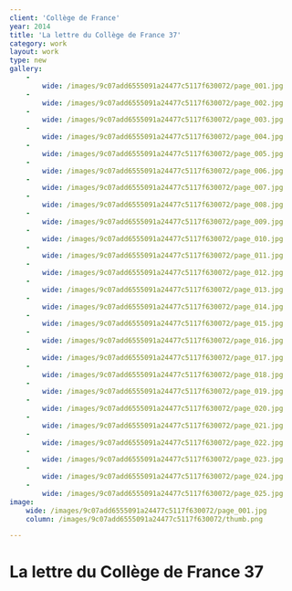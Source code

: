 ```yaml
---
client: 'Collège de France'
year: 2014
title: 'La lettre du Collège de France 37'
category: work
layout: work
type: new
gallery:
    -
        wide: /images/9c07add6555091a24477c5117f630072/page_001.jpg
    -
        wide: /images/9c07add6555091a24477c5117f630072/page_002.jpg
    -
        wide: /images/9c07add6555091a24477c5117f630072/page_003.jpg
    -
        wide: /images/9c07add6555091a24477c5117f630072/page_004.jpg
    -
        wide: /images/9c07add6555091a24477c5117f630072/page_005.jpg
    -
        wide: /images/9c07add6555091a24477c5117f630072/page_006.jpg
    -
        wide: /images/9c07add6555091a24477c5117f630072/page_007.jpg
    -
        wide: /images/9c07add6555091a24477c5117f630072/page_008.jpg
    -
        wide: /images/9c07add6555091a24477c5117f630072/page_009.jpg
    -
        wide: /images/9c07add6555091a24477c5117f630072/page_010.jpg
    -
        wide: /images/9c07add6555091a24477c5117f630072/page_011.jpg
    -
        wide: /images/9c07add6555091a24477c5117f630072/page_012.jpg
    -
        wide: /images/9c07add6555091a24477c5117f630072/page_013.jpg
    -
        wide: /images/9c07add6555091a24477c5117f630072/page_014.jpg
    -
        wide: /images/9c07add6555091a24477c5117f630072/page_015.jpg
    -
        wide: /images/9c07add6555091a24477c5117f630072/page_016.jpg
    -
        wide: /images/9c07add6555091a24477c5117f630072/page_017.jpg
    -
        wide: /images/9c07add6555091a24477c5117f630072/page_018.jpg
    -
        wide: /images/9c07add6555091a24477c5117f630072/page_019.jpg
    -
        wide: /images/9c07add6555091a24477c5117f630072/page_020.jpg
    -
        wide: /images/9c07add6555091a24477c5117f630072/page_021.jpg
    -
        wide: /images/9c07add6555091a24477c5117f630072/page_022.jpg
    -
        wide: /images/9c07add6555091a24477c5117f630072/page_023.jpg
    -
        wide: /images/9c07add6555091a24477c5117f630072/page_024.jpg
    -
        wide: /images/9c07add6555091a24477c5117f630072/page_025.jpg
image:
    wide: /images/9c07add6555091a24477c5117f630072/page_001.jpg
    column: /images/9c07add6555091a24477c5117f630072/thumb.png

---
```

# La lettre du Collège de France 37

